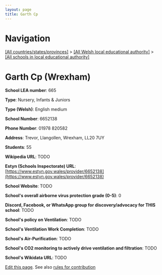 ```yaml
---
layout: page
title: Garth Cp
---
```

# Navigation

[[All countries/states/provinces]](../../..) > [[All Welsh local educational authority]](../..) > [[All schools in local educational authority]](..)

# Garth Cp (Wrexham)

**School LEA number**: 665

**Type**: Nursery, Infants & Juniors

**Type (Welsh)**: English medium

**School Number**: 6652138

**Phone Number**: 01978 820582

**Address**: Trevor, Llangollen, Wrexham, LL20 7UY

**Students**: 55

**Wikipedia URL**: TODO

**Estyn (Schools Inspectorate) URL**: [https://www.estyn.gov.wales/provider/6652138](https://www.estyn.gov.wales/provider/6652138)

**School Website**: TODO

**School's overall airborne virus protection grade (0-5)**: 0

**Discord, Facebook, or WhatsApp group for discovery/advocacy for THIS school**: TODO

**School's policy on Ventilation**: TODO

**School's Ventilation Work Completion**: TODO

**School's Air-Purification**: TODO

**School's CO2 monitoring to actively drive ventilation and filtration**: TODO

**School's Wikidata URL**: TODO




[Edit this page](https://github.com/ventilate-schools/Wales/edit/prif/./Wrexham/Garth_Cp.md). See also [rules for contribution](../../../contribution-rules/)